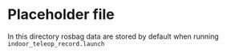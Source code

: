 # Placeholder file

In this directory rosbag data are stored by default when running `indoor_teleop_record.launch`
